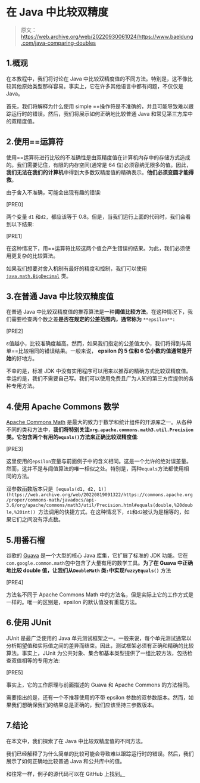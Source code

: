 # 在 Java 中比较双精度

> 原文：<https://web.archive.org/web/20220930061024/https://www.baeldung.com/java-comparing-doubles>

## 1.概观

在本教程中，我们将讨论在 Java 中比较双精度值的不同方法。特别是，这不像比较其他原始类型那样容易。事实上，它在许多其他语言中都有问题，不仅仅是 Java。

首先，我们将解释为什么使用 simple ==操作符是不准确的，并且可能导致难以跟踪运行时的错误。然后，我们将展示如何正确地比较普通 Java 和常见第三方库中的双精度值。

## 2.使用==运算符

使用==运算符进行比较的不准确性是由双精度值在计算机内存中的存储方式造成的。我们需要记住，有限的内存空间(通常是 64 位)必须容纳无限多的值。因此，**我们无法在我们的计算机**中得到大多数双精度值的精确表示。**他们必须变圆才能得救**。

由于舍入不准确，可能会出现有趣的错误:

[PRE0]

两个变量 `d1` 和`d2, `都应该等于 0.8。但是，当我们运行上面的代码时，我们会看到以下结果:

[PRE1]

在这种情况下，用==运算符比较这两个值会产生错误的结果。为此，我们必须使用更复杂的比较算法。

如果我们想要对舍入机制有最好的精度和控制，我们可以使用 [`java.math.BigDecimal`](/web/20220819091322/https://www.baeldung.com/java-bigdecimal-biginteger) 类。

## 3.在普通 Java 中比较双精度值

在普通 Java 中比较双精度值的推荐算法是一种**阈值比较方法**。在这种情况下，我们需要检查两个数之差**是否在规定的公差范围内，通常称为** `**epsilon**:`

[PRE2]

ε值越小，比较准确度越高。然而，如果我们指定的公差值太小，我们将得到与简单==比较相同的错误结果。一般来说， **epsilon 的 5 位和 6 位小数的值通常是开始**的好地方。

不幸的是，标准 JDK 中没有实用程序可以用来以推荐的精确方式比较双精度值。幸运的是，我们不需要自己写。我们可以使用免费且广为人知的第三方库提供的各种专用方法。

## 4.使用 Apache Commons 数学

[Apache Commons Math](/web/20220819091322/https://www.baeldung.com/apache-commons-math) 是最大的致力于数学和统计组件的开源库之一。从各种不同的类和方法中，**我们将特别关注`org.apache.commons.math3.util.Precision`类。它包含两个有用的`equals()`方法来正确比较双精度值**:

[PRE3]

这里使用的`epsilon`变量与前面例子中的含义相同。这是一个允许的绝对误差量。然而，这并不是与阈值算法的唯一相似之处。特别是，两种`equals`方法都使用相同的方法。

双参数函数版本只是` [equals(d1, d2, 1)](https://web.archive.org/web/20220819091322/https://commons.apache.org/proper/commons-math/javadocs/api-3.6/org/apache/commons/math3/util/Precision.html#equals(double,%20double,%20int)) `方法调用的快捷方式。在这种情况下，`d1`和`d2`被认为是相等的，如果它们之间没有浮点数。

## 5.用番石榴

谷歌的 [Guava](/web/20220819091322/https://www.baeldung.com/guava-guide) 是一个大型的核心 Java 库集，它扩展了标准的 JDK 功能。它在`com.google.common.math`包中包含了大量有用的数学工具。**为了在 Guava 中正确地比较 double 值，让我们从`DoubleMath` 类`:`中实现`fuzzyEquals()`** 方法

[PRE4]

方法名不同于 Apache Commons Math 中的方法名，但是实际上它的工作方式是一样的。唯一的区别是，epsilon 的默认值没有重载方法。

## 6.使用 JUnit

JUnit 是最广泛使用的 Java 单元测试框架之一。一般来说，每个单元测试通常以分析期望值和实际值之间的差异而结束。因此，测试框架必须有正确和精确的比较算法。事实上，JUnit 为公共对象、集合和基本类型提供了一组比较方法，包括检查双值相等的专用方法:

[PRE5]

事实上，它的工作原理与前面描述的 Guava 和 Apache Commons 的方法相同。

需要指出的是，还有一个不推荐使用的不带 epsilon 参数的双参数版本。然而，如果我们想确保我们的结果总是正确的，我们应该坚持三参数版本。

## 7.结论

在本文中，我们探索了在 Java 中比较双精度值的不同方法。

我们已经解释了为什么简单的比较可能会导致难以跟踪运行时的错误。然后，我们展示了如何正确地比较普通 Java 和公共库中的值。

和往常一样，例子的源代码可以在 GitHub 上找到[。](https://web.archive.org/web/20220819091322/https://github.com/eugenp/tutorials/tree/master/core-java-modules/core-java-lang-3)